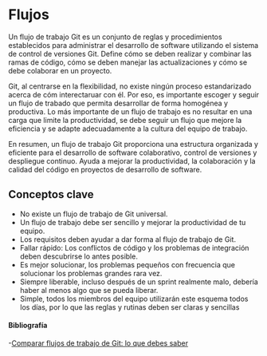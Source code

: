 # Flujos 

Un flujo de trabajo Git es un conjunto de reglas y procedimientos establecidos para administrar el desarrollo de software utilizando el sistema de control de versiones Git. Define cómo se deben realizar y combinar las ramas de código, cómo se deben manejar las actualizaciones y cómo se debe colaborar en un proyecto.

Git, al centrarse en la flexibilidad, no existe ningún proceso estandarizado acerca de cóm interectaruar con él. Por eso, es importante escoger y seguir un flujo de trabado que permita desarrollar de forma homogénea y productiva. Lo más importante de un flujo de trabajo es no resultar en una carga que limite la productividad, se debe seguir un flujo que mejore la eficiencia y se adapte adecuadamente a la cultura del equipo de trabajo.

En resumen, un flujo de trabajo Git proporciona una estructura organizada y eficiente para el desarrollo de software colaborativo, control de versiones y despliegue continuo. Ayuda a mejorar la productividad, la colaboración y la calidad del código en proyectos de desarrollo de software.

## Conceptos clave 

- No existe un flujo de trabajo de Git universal.
- Un flujo de trabajo debe ser sencillo y mejorar la productividad de tu equipo.
- Los requisitos deben ayudar a dar forma al flujo de trabajo de Git.
- Fallar rápido: Los conflictos de código y los problemas de integración deben descubrirse lo antes posible.
- Es mejor solucionar, los problemas pequeños con frecuencia que solucionar los problemas grandes rara vez.
- Siempre liberable, incluso después de un sprint realmente malo, debería haber al menos algo que se pueda liberar.
- Simple, todos los miembros del equipo utilizarán este esquema todos los días, por lo que las reglas y rutinas deben ser claras y sencillas 

#### Bibliografía
-[Comparar flujos de trabajo de Git: lo que debes saber](https://www.atlassian.com/es/git/tutorials/comparing-workflows)